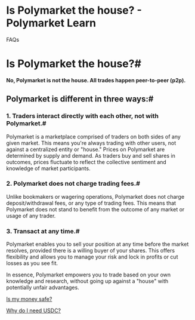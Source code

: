 # Is Polymarket the house? - Polymarket Learn

FAQs

# Is Polymarket the house?#

**No, Polymarket is not the house. All trades happen peer-to-peer (p2p).**

## Polymarket is different in three ways:#

### 1\. Traders interact directly with each other, not with Polymarket.#

Polymarket is a marketplace comprised of traders on both sides of any given market. This means you're always trading with other users, not against a centralized entity or "house." Prices on Polymarket are determined by supply and demand. As traders buy and sell shares in outcomes, prices fluctuate to reflect the collective sentiment and knowledge of market participants.

### 2\. Polymarket does not charge trading fees.#

Unlike bookmakers or wagering operations, Polymarket does not charge deposit/withdrawal fees, or any type of trading fees. This means that Polymarket does not stand to benefit from the outcome of any market or usage of any trader.

### 3\. Transact at any time.#

Polymarket enables you to sell your position at any time before the market resolves, provided there is a willing buyer of your shares. This offers flexibility and allows you to manage your risk and lock in profits or cut losses as you see fit.

In essence, Polymarket empowers you to trade based on your own knowledge and research, without going up against a "house" with potentially unfair advantages.

[Is my money safe?](/docs/guides/FAQ/is-my-money-safe/)

[Why do I need USDC?](/docs/guides/FAQ/why-do-i-need-crypto/)

[](https://x.com/polymarket)[](https://discord.gg/polymarket)[](https://github.com/polymarket)

[](https://github.com/polymarket/learn/blob/main/pages/docs/guides/FAQ/is-polymarket-the-house.mdx)